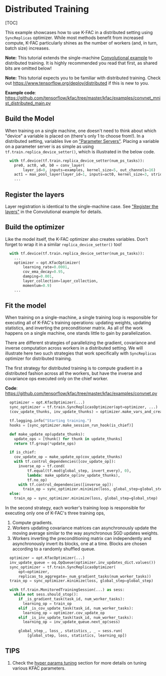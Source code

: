 # Distributed Training

[TOC]

This example showcases how to use K-FAC in a distributed setting using
`SyncReplicas` optimizer. While most methods benefit from increased compute,
K-FAC particularly shines as the number of workers (and, in turn, batch size)
increases.

**Note:** This tutorial extends the single-machine
[Convolutional example][conv_ex] to distributed training. It is highly
recommended you read that first, as shared bits are omitted below!

[conv_ex]:
https://github.com/tensorflow/kfac/tree/master/docs/examples/convolutional.md

**Note:** This tutorial expects you to be familiar with distributed training.
Check out https://www.tensorflow.org/deploy/distributed if this is new to you.

**Example code**:
https://github.com/tensorflow/kfac/tree/master/kfac/examples/convnet_mnist_distributed_main.py

## Build the Model

When training on a single machine, one doesn't need to think about which
"device" a variable is placed on (there's only 1 to choose from!). In a
distributed setting, variables live on ["Parameter Servers"][parameter-servers].
Placing a variable on a parameter server is as simple as using
`tf.train.replica_device_setter()`, which is illustrated in the below code.

```python
  with tf.device(tf.train.replica_device_setter(num_ps_tasks)):
    pre0, act0, w0, b0 = conv_layer(
        layer_id=0, inputs=examples, kernel_size=5, out_channels=16)
    act1 = max_pool_layer(layer_id=1, inputs=act0, kernel_size=3, stride=2)
    ...
```

[parameter-servers]: https://www.tensorflow.org/deploy/distributed

## Register the layers

Layer registration is identical to the single-machine case. See ["Register the
layers"][register-layers-conv] in the Convolutional example for details.

[register-layers-conv]: https://github.com/tensorflow/kfac/tree/master/docs/examples/convolutional.md?#register-the-layers-and-loss

## Build the optimizer

Like the model itself, the K-FAC optimizer also creates variables. Don't forget
to wrap it in a similar `replica_device_setter()` too!

```python
  with tf.device(tf.train.replica_device_setter(num_ps_tasks)):
    ...
    optimizer = opt.KfacOptimizer(
        learning_rate=0.0001,
        cov_ema_decay=0.95,
        damping=0.001,
        layer_collection=layer_collection,
        momentum=0.9)
    ...
```

## Fit the model

When training on a single-machine, a single training loop is responsible for
executing all of K-FAC's training operations: updating weights, updating
statistics, and inverting the preconditioner matrix. As all of the work happens
on a single machine, one stands little to gain by parallelization.

There are different strategies of parallelizing the gradient, covariance and
inverse computation across workers in a distributed setting. We will illustrate
here two such strategies that work specifically with `SyncReplicas` optimizer
for distributed training.

The first strategy for distributed training is to compute gradient in a
distributed fashion across all the workers, but have the inverse and covariance
ops executed only on the chief worker.

**Code**:
https://github.com/tensorflow/kfac/tree/master/kfac/examples/convnet.py

```python
  optimizer = opt.KfacOptimizer(...)
  sync_optimizer = tf.train.SyncReplicasOptimizer(opt=optimizer, ...)
  (cov_update_thunks, inv_update_thunks) = optimizer.make_vars_and_create_op_thunks()

  tf.logging.info("Starting training.")
  hooks = [sync_optimizer.make_session_run_hook(is_chief)]

  def make_update_op(update_thunks):
    update_ops = [thunk() for thunk in update_thunks]
    return tf.group(*update_ops)

  if is_chief:
    cov_update_op = make_update_op(cov_update_thunks)
    with tf.control_dependencies([cov_update_op]):
      inverse_op = tf.cond(
          tf.equal(tf.mod(global_step, invert_every), 0),
          lambda: make_update_op(inv_update_thunks),
          tf.no_op)
      with tf.control_dependencies([inverse_op]):
        train_op = sync_optimizer.minimize(loss, global_step=global_step)
  else:
    train_op = sync_optimizer.minimize(loss, global_step=global_step)
```

In the second strategy, each worker's training loop is responsible for executing
only one of K-FAC's three training ops,

1.  Compute gradients.
1.  Workers updating covariance matrices can asynchronously update the moving
    average similar to the way asynchronous SGD updates weights.
1.  Workers inverting the preconditioning matrix can independently and
    asynchronously invert its blocks, one at a time. Blocks are chosen according
    to a randomly shuffled queue.

```python
  optimizer = opt.KfacOptimizer(...)
  inv_update_queue = oq.OpQueue(optimizer.inv_updates_dict.values())
  sync_optimizer = tf.train.SyncReplicasOptimizer(
      opt=optimizer,
      replicas_to_aggregate=_num_gradient_tasks(num_worker_tasks))
  train_op = sync_optimizer.minimize(loss, global_step=global_step)

  with tf.train.MonitoredTrainingSession(...) as sess:
    while not sess.should_stop():
      if _is_gradient_task(task_id, num_worker_tasks):
        learning_op = train_op
      elif _is_cov_update_task(task_id, num_worker_tasks):
        learning_op = optimizer.cov_update_op
      elif _is_inv_update_task(task_id, num_worker_tasks):
        learning_op = inv_update_queue.next_op(sess)

      global_step_, loss_, statistics_, _ = sess.run(
          [global_step, loss, statistics, learning_op])
```

## TIPS

1.  Check the [hyper params tuning][hp_tune] section for more details on tuning
    various KFAC parameters.

[hp_tune]: https://github.com/tensorflow/kfac/tree/master/docs/examples/parameters.md
